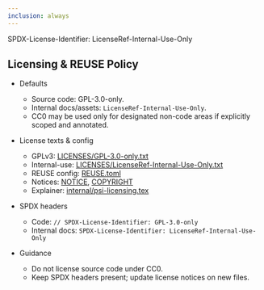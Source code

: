 ```yaml
---
inclusion: always
---
```

SPDX-License-Identifier: LicenseRef-Internal-Use-Only

## Licensing & REUSE Policy

- Defaults
  - Source code: GPL-3.0-only.
  - Internal docs/assets: `LicenseRef-Internal-Use-Only`.
  - CC0 may be used only for designated non-code areas if explicitly scoped and annotated.

- License texts & config
  - GPLv3: [LICENSES/GPL-3.0-only.txt](mdc:LICENSES/GPL-3.0-only.txt)
  - Internal-use: [LICENSES/LicenseRef-Internal-Use-Only.txt](mdc:LICENSES/LicenseRef-Internal-Use-Only.txt)
  - REUSE config: [REUSE.toml](mdc:REUSE.toml)
  - Notices: [NOTICE](mdc:NOTICE), [COPYRIGHT](mdc:COPYRIGHT)
  - Explainer: [internal/psi-licensing.tex](mdc:internal/psi-licensing.tex)

- SPDX headers
  - Code: `// SPDX-License-Identifier: GPL-3.0-only`
  - Internal docs: `SPDX-License-Identifier: LicenseRef-Internal-Use-Only`

- Guidance
  - Do not license source code under CC0.
  - Keep SPDX headers present; update license notices on new files.